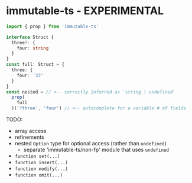# immutable-ts - EXPERIMENTAL

```ts
import { prop } from 'immutable-ts'

interface Struct { 
  three?: { 
    four: string 
  } 
}
const full: Struct = {
  three: {
    four: '33'
  }
}
const nested = // <-- correctly inferred as 'string | undefined'
  prop(
    full
  )('?three', 'four') // <-- autocomplete for a variable # of fields
```

TODO:
- array access
- refinements
- nested `Option` type for optional access (rather than `undefined`)
  - separate 'immutable-ts/non-fp' module that uses `undefined`
- `function set(...)`
- `function insert(...)`
- `function modify(...)`
- `function omit(...)`